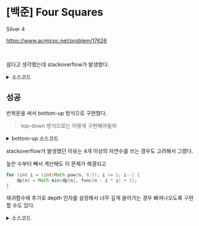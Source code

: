 # [백준] Four Squares

Silver 4

https://www.acmicpc.net/problem/17626

<br>

쉽다고 생각했는데 stackoverflow가 발생했다.

<details><summary>소스코드</summary>

```java
import java.io.BufferedReader;
import java.io.InputStreamReader;
import java.util.Arrays;
import java.util.Scanner;

public class Main {

    final int INF = 987654321;

    int[] dp;

    int func(int n) {
        if (dp[n] != INF) return dp[n];

        for (int i = 1; i * i <= n; i++) {
            dp[n] = Math.min(dp[n], func(n - i * i) + 1);
        }
        return dp[n];
    }

    void solution() throws Exception {
        BufferedReader br = new BufferedReader(new InputStreamReader(System.in));
        int N = Integer.parseInt(br.readLine());

        dp = new int[N + 1];
        Arrays.fill(dp, INF);
        // base case
        for (int i = 1; i * i <= N; i++) {
            dp[i * i] = 1;
        }

        System.out.println(func(N));
    }

    public static void main(String[] args) throws Exception {
        new Main().solution();
    }
}
```

</details>

## 성공

반복문을 써서 bottom-up 방식으로 구현했다.

> top-down 방식으로는 어떻게 구현해야될까

<details><summary>bottom-up 소스코드</summary>

```java
import java.io.BufferedReader;
import java.io.InputStreamReader;
import java.util.Arrays;

public class Main {

    int[] dp;

    void solution() throws Exception {
        BufferedReader br = new BufferedReader(new InputStreamReader(System.in));
        int N = Integer.parseInt(br.readLine());

        dp = new int[N + 1];
        Arrays.fill(dp, 4);
        // base case
        for (int i = 1; i * i <= N; i++) {
            dp[i * i] = 1;
            for (int j = 1; i * i + j * j <= N; j++) {
                if(dp[i * i + j * j] < 2) continue;
                dp[i * i + j * j] = 2;
                for (int k = 1; i * i + j * j + k * k <= N; k++) {
                    if(dp[i * i + j * j + k * k] < 3) continue;
                    dp[i * i + j * j + k * k] = 3;
                }
            }
        }

        System.out.println(dp[N]);
    }

    public static void main(String[] args) throws Exception {
        new Main().solution();
    }
}
```

</details>

stackoverflow가 발생했던 이유는 4개 이상의 자연수를 쓰는 경우도 고려해서 그랬다.

높은 수부터 빼서 계산해도 이 문제가 해결되고

```java
for (int i = (int)Math.pow(n, 0.5); i >= 1; i--) {
    dp[n] = Math.min(dp[n], func(n - i * i) + 1);
}
```

재귀함수에 추가로 depth 인자를 설정해서 너무 깊게 들어가는 경우 빠져나오도록 구현할 수도 있다.

<details><summary>소스코드</summary>

```java
import java.io.BufferedReader;
import java.io.InputStreamReader;
import java.util.Arrays;

public class Main {

    final int INF = 987654321;

    int[] dp;

    int func(int n, int depth) {

        if (depth > 2) return INF;
        if (dp[n] != INF) return dp[n];

        for (int i = 1; i * i <= n; i++) {
            dp[n] = Math.min(dp[n], func(n - i * i, depth + 1) + 1);
        }
        return dp[n];
    }

    void solution() throws Exception {
        BufferedReader br = new BufferedReader(new InputStreamReader(System.in));
        int N = Integer.parseInt(br.readLine());

        dp = new int[N + 1];
        Arrays.fill(dp, INF);
        // base case
        for (int i = 1; i * i <= N; i++) {
            dp[i * i] = 1;
        }
        func(N, 0);
        System.out.println(dp[N] == INF ? 4 : dp[N]);
    }

    public static void main(String[] args) throws Exception {
        new Main().solution();
    }
}
```

</details>